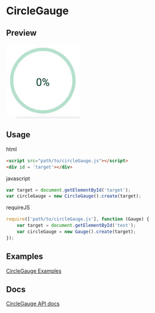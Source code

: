 # CircleGauge

## Preview
![](./docs/exgif.gif)
## Usage 

html
```html
<script src="path/to/circleGauge.js"></script>
<div id = 'target'></div>
```
javascript
```javascript
var target = document.getElementById('target');
var circleGauge = new CircleGauge().create(target);
```
requireJS
```javascript
require(['path/to/circleGauge.js'], function (Gauge) {
	var target = document.getElementById('test');
	var circleGauge = new Gauge().create(target);
});
```

## Examples
[CircleGauge Examples](https://yeonjuan.github.io/ygui/circlegauge.html)
## Docs
[CircleGauge API docs](https://github.com/yeonjuan/wever-UI/wiki/CircleGauge)

